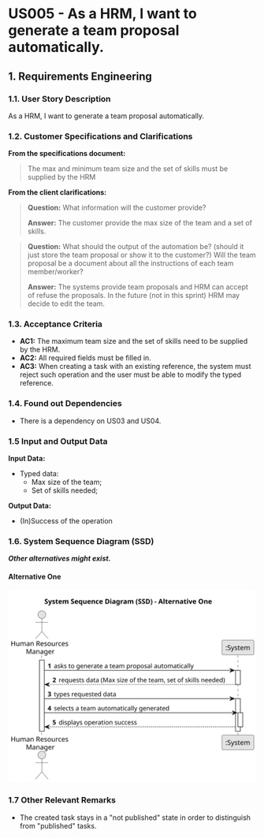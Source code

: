 # US005 -  As a HRM, I want to generate a team proposal automatically.


## 1. Requirements Engineering

### 1.1. User Story Description

As a HRM, I want to generate a team proposal automatically.
### 1.2. Customer Specifications and Clarifications 

**From the specifications document:**

>	The max and minimum team size and the set of skills must be supplied by the HRM

**From the client clarifications:**

> **Question:** What information will the customer provide?
>
> **Answer:** The customer provide the max size of the team and a set of skills.

> **Question:** What should the output of the automation be? (should it just store the team proposal or show it to the customer?)  Will the team proposal be a document about all the instructions of each team member/worker?
>
> **Answer:** The systems provide team proposals and HRM can accept of refuse the proposals. In the future (not in this sprint) HRM may decide to edit the team.

### 1.3. Acceptance Criteria

* **AC1:** The maximum team size and the set of skills need to be supplied by the HRM.
* **AC2:** All required fields must be filled in.
* **AC3:** When creating a task with an existing reference, the system must reject such operation and the user must be able to modify the typed reference.

### 1.4. Found out Dependencies

* There is a dependency on US03 and US04.

### 1.5 Input and Output Data

**Input Data:**

* Typed data:
    * Max size of the team;
    * Set of skills needed;

**Output Data:**

* (In)Success of the operation


### 1.6. System Sequence Diagram (SSD)

**_Other alternatives might exist._**

#### Alternative One

![System Sequence Diagram - Alternative One](svg/us005-system-sequence-diagram-alternative-one.svg)

### 1.7 Other Relevant Remarks

* The created task stays in a "not published" state in order to distinguish from "published" tasks.